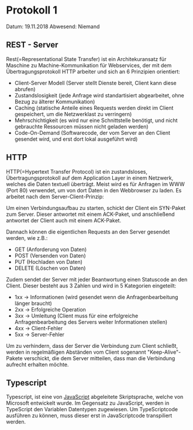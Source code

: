 # Protokoll 1

Datum: 19.11.2018
Abwesend: Niemand

## REST - Server

Rest(=Representational State Transfer) ist ein Architekuransatz für Maschine zu Machine-Kommunikation für Webservices, der mit dem Übertragungsprotokoll HTTP arbeiter und sich an 6 Prinzipien orientiert:

* Client-Server Modell (Server stellt Dienste bereit, Client kann diese abrufen)
* Zustandslosigkeit (jede Anfrage wird standartisiert abgearbeitet, ohne Bezug zu älterer Kommunikation)
* Caching (statische Anteile eines Requests werden direkt im Client gespeichert, um die Netzwerklast zu verringern)
* Mehrschichtigkeit (es wird nur eine Schnittstelle benötigt, und nicht gebrauchte Ressourcen müssen nicht geladen werden)
* Code-On-Demand (Softwarecode, der vom Server an den Client gesendet wird, und erst dort lokal ausgeführt wird)

## HTTP

HTTP(=Hypertext Transfer Protocol) ist ein zustandsloses, Übertragungsprotokoll auf dem Application Layer in einem Netzwerk, welches die Daten textuell überträgt.
Meist wird es für Anfragen im WWW (Port 80) verwendet, um von dort Daten in den Webbrowser zu laden.
Es arbeitet nach dem Server-Client-Prinzip:

Um einen Verbindungsaufbau zu starten, schickt der Client ein SYN-Paket zum Server. Dieser antwortet mit einem ACK-Paket, und anschließend antwortet der Client auch mit einem ACK-Paket.
 
 Dannach können die eigentlichen Requests an den Server gesendet werden, wie z.B.:
 
 * GET (Anforderung von Daten)
 * POST (Versenden von Daten)
 * PUT (Hochladen von Daten)
 * DELETE (Löschen von Daten)
 
 Zudem sendet der Server mit jeder Beantwortung einen Statuscode an den Client. Dieser besteht aus 3 Zahlen und wird in 5 Kategorien eingeteilt:
 
 * 1xx -> Informationen (wird gesendet wenn die Anfragenbearbeitung länger braucht)
 * 2xx -> Erfolgreiche Operation 
 * 3xx -> Umleitung (Client muss für eine erfolgreiche Anfragenbearbeitung des Servers weiter Informationen stellen) 
 * 4xx -> Client-Fehler 
 * 5xx -> Server-Fehler
 
 Um zu verhindern, dass der Server die Verbindung zum Client schließt, werden in regelmäßigen Abständen vom Client sogenannt "Keep-Alive"-Pakete verschickt, die dem Server mitteilen, dass man die Verbindung aufrecht erhalten möchte.
 
 ## Typescript
 
 Typescript, ist eine von [JavaScript](https://de.wikipedia.org/wiki/JavaScript) abgeleitete Skriptsprache, welche von Microsoft entwickelt wurde. Im Gegensatz zu JavaScript, werden in TypeScript den Variablen Datentypen zugewiesen.
 Um TypeScriptcode ausführen zu können, muss dieser erst in JavaScriptcode transpiliert werden.
 
